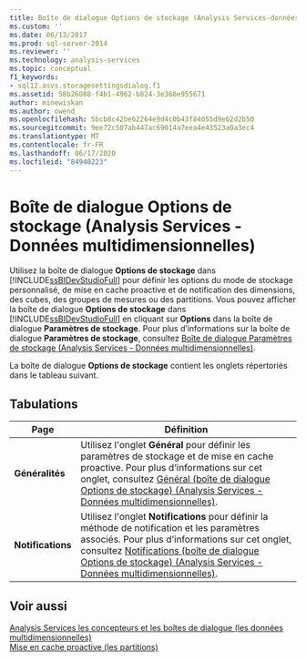 ```yaml
---
title: Boîte de dialogue Options de stockage (Analysis Services-données multidimensionnelles) | Microsoft Docs
ms.custom: ''
ms.date: 06/13/2017
ms.prod: sql-server-2014
ms.reviewer: ''
ms.technology: analysis-services
ms.topic: conceptual
f1_keywords:
- sql12.asvs.storagesettingsdialog.f1
ms.assetid: 58b26088-f4b1-4962-b824-3e360e955671
author: minewiskan
ms.author: owend
ms.openlocfilehash: 5bcb8c42be62264e9d4c0b43f84055d9e62d2b50
ms.sourcegitcommit: 9ee72c507ab447ac69014a7eea4e43523a0a3ec4
ms.translationtype: MT
ms.contentlocale: fr-FR
ms.lasthandoff: 06/17/2020
ms.locfileid: "84940223"
---
```

# <a name="storage-options-dialog-box-analysis-services---multidimensional-data"></a>Boîte de dialogue Options de stockage (Analysis Services - Données multidimensionnelles)
  Utilisez la boîte de dialogue **Options de stockage** dans [!INCLUDE[ssBIDevStudioFull](../includes/ssbidevstudiofull-md.md)] pour définir les options du mode de stockage personnalisé, de mise en cache proactive et de notification des dimensions, des cubes, des groupes de mesures ou des partitions. Vous pouvez afficher la boîte de dialogue **Options de stockage** dans [!INCLUDE[ssBIDevStudioFull](../includes/ssbidevstudiofull-md.md)] en cliquant sur **Options** dans la boîte de dialogue **Paramètres de stockage**. Pour plus d’informations sur la boîte de dialogue **Paramètres de stockage**, consultez [Boîte de dialogue Paramètres de stockage &#40;Analysis Services - Données multidimensionnelles&#41;](storage-settings-dialog-box-analysis-services-multidimensional-data.md).  
  
 La boîte de dialogue **Options de stockage** contient les onglets répertoriés dans le tableau suivant.  
  
## <a name="tabs"></a>Tabulations  
  
|Page|Définition|  
|----------|----------------|  
|**Généralités**|Utilisez l'onglet **Général** pour définir les paramètres de stockage et de mise en cache proactive. Pour plus d’informations sur cet onglet, consultez [Général &#40;boîte de dialogue Options de stockage&#41; &#40;Analysis Services - Données multidimensionnelles&#41;](general-storage-options-dialog-box-analysis-services-multidimensional-data.md).|  
|**Notifications**|Utilisez l'onglet **Notifications** pour définir la méthode de notification et les paramètres associés. Pour plus d’informations sur cet onglet, consultez [Notifications &#40;boîte de dialogue Options de stockage&#41; &#40;Analysis Services - Données multidimensionnelles&#41;](notifications-storage-options-dialog-analysis-services-multidimensional-data.md).|  
  
## <a name="see-also"></a>Voir aussi  
 [Analysis Services les concepteurs et les boîtes de dialogue &#40;les données multidimensionnelles&#41;](analysis-services-designers-and-dialog-boxes-multidimensional-data.md)   
 [Mise en cache proactive &#40;les partitions&#41;](multidimensional-models-olap-logical-cube-objects/partitions-proactive-caching.md)  
  
  
